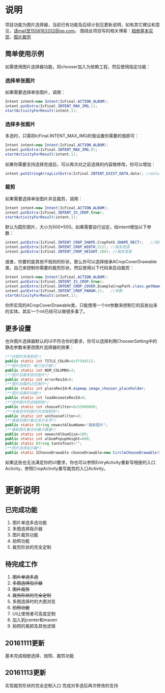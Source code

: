 # 说明
项目功能为图片选择器，当前已有功能及后续计划见更新说明，如有其它建议和意见，请mail至1558183202@qq.com。
围绕此项目写的相关博客：[相册基本实现](http://blog.csdn.net/junzia/article/details/53091606)、[图片裁剪](http://blog.csdn.net/junzia/article/details/52950210)
## 简单使用示例
如需使用图片选择器功能，将chooser加入为依赖工程，然后使用指定功能：
### 选择单张图片
如果需要选择单张图片，调用：
```java
Intent intent=new Intent(IcFinal.ACTION_ALBUM);
intent.putExtra(IcFinal.INTENT_MAX_IMG,1);  
startActivityForResult(intent,1);
```
### 选择多张图片
多选时，只需将IcFinal.INTENT_MAX_IMG的值设置你需要的值即可：
```java
Intent intent=new Intent(IcFinal.ACTION_ALBUM);
intent.putExtra(IcFinal.INTENT_MAX_IMG,9);
startActivityForResult(intent,1);
```
如果你需要支持选择完成后，可以再次对之前选择的内容做修改，你可以增加：
```java
intent.putStringArrayListExtra(IcFinal.INTENT_EXIST_DATA,data); //data为你之前所选的图片路径的ArrayList
```
### 裁剪
如果需要选择单张图片并且裁剪，调用：
```java
Intent intent=new Intent(IcFinal.ACTION_ALBUM);
intent.putExtra(IcFinal.INTENT_IS_CROP,true);
startActivityForResult(intent,1);
```
默认为圆形图片，大小为500*500。如果需要自行设定，给intent增加以下参数：
```java
intent.putExtra(IcFinal.INTENT_CROP_SHAPE,CropPath.SHAPE_RECT);   //矩形，默认为CropPath.SHAPE_CIRCEL圆形
intent.putExtra(IcFinal.INTENT_CROP_WIDTH,512); //裁剪宽度
intent.putExtra(IcFinal.INTENT_CROP_HEIGHT,280); //裁剪高度
```
或者，你要的是其他不规则的形状，那么你可以选择继承ACropCoverDrawable类，自己来控制你需要的裁剪形状，然后使用以下代码来启动裁剪：
```java
Intent intent=new Intent(IcFinal.ACTION_ALBUM);
intent.putExtra(IcFinal.INTENT_IS_CROP,true);
intent.putExtra(IcFinal.INTENT_CROP_COVER,ExampleCropPath.class.getName());    
intent.putExtra(IcFinal.INTENT_CROP_PARAM,1);   //参数
startActivityForResult(intent,1);
```
你所实现的ACropCoverDrawable类，只能使用一个int参数来控制它的反射出来的实体。其实一个int已经可以做很多事了。

## 更多设置
也许图片选择器默认的UI不符合你的要求，你可以选择利用ChooserSetting中的静态参数来更改图片选择器的效果：
```java
/**标题的背景颜色*/
public static int TITLE_COLOR=0xFF584512;
/**图片选择页，每行显示数*/
public static int NUM_COLUMNS=3;
/**图片加载失败的图片*/
public static int errorResId=0;
/**图片加载的占位图片*/
public static int placeResId=R.mipmap.image_chooser_placeholder;
/**图片加载的动画*/
public static int loadAnimateResId=0;
/**选中图片的滤镜颜色*/
public static int chooseFilter=0x55000000;
/**未被选中的图片的滤镜颜色*/
public static int unChooseFilter=0;
/**最新的图片集合显示名字*/
public static String newestAlbumName="最新图片";
/**最新图片集合的最大数量*/
public static int newestAlbumSize=100;
public static int albumPopupHeight=600;
public static String tantoToast="";
/**照片选择指示器*/
public static IChooseDrawable chooseDrawable=new CircleChooseDrawable(true,0xFF25c2e6);
```
如果这些也无法满足你的UI要求，你也可以参照EntryActivity重新写相册的入口Activity，参照CropActivity重写裁剪的入口Activity。

# 更新说明

## 已完成功能
1. 图片单选多选功能
2. 多图选择指示器
3. 图片裁剪功能
4. 拍照功能
5. 裁剪形状的完全定制

## 待完成工作
1. ~~图片单选多选~~
2. ~~多图选择指示器~~
3. ~~图片裁剪~~
4. ~~裁剪形状的完全定制~~
4. 多图选择时的大图浏览
5. ~~拍照功能~~
6. UI让使用者可高度定制
7. 加入到jcenter和maven
8. 拍照的美颜及其他滤镜

## 20161111更新
基本完成相册选择、拍照、裁剪功能

## 20161113更新
实现裁剪形状的完全定制入口
完成对多选后再次修改的支持
